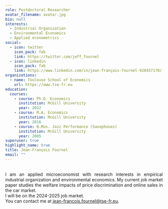 ```yaml
---
role: Postdoctoral Researcher
avatar_filename: avatar.jpg
bio: null
interests:
  - Industrial Organization
  - Environmental Economics
  - Applied econometrics
social:
  - icon: twitter
    icon_pack: fab
    link: https://twitter.com/jeff_fournel
  - icon: linkedin
    icon_pack: fab
    link: https://www.linkedin.com/in/jean-françois-fournel-928457170/
organizations:
  - name: Toulouse School of Economics
    url: https://www.tse-fr.eu
education:
  courses:
    - course: Ph.D. Economics
      institution: McGill University
      year: 2022
    - course: M.A. Economics
      institution: McGill University
      year: 2016
    - course: B.Mus. Jazz Performance (Saxophones)
      institution: McGill University
      year: 2005
superuser: true
highlight_name: true
title: Jean-François Fournel
email: ""
---
```

<div style="text-align: justify"> 
<br> I am an applied microeconomist with research interests in empirical industrial organization and environmental economics. My current job market paper studies the welfare impacts of price discrimination and online sales in the car market. 
<br> I will be on the 2024-2025 job market. 
<br> You can contact me at <a href="jean-francois.fournel@tse-fr.eu"><u>jean-francois.fournel@tse-fr.eu</u></a>.
</div>
